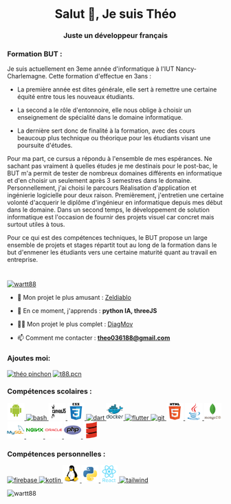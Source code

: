 <h1 align="center">Salut 👋, Je suis Théo</h1>
<h3 align="center">Juste un développeur français</h3>

<h3 align="left">Formation BUT :</h3>
<p align="left"> 
  Je suis actuellement en 3eme année d'informatique à l'IUT Nancy-Charlemagne.
Cette formation d'effectue en 3ans :</p>
  
  - La première année est dites générale, elle sert à remettre une certaine équité entre tous les nouveaux étudiants.
  
  - La second a le rôle d'entonnoire, elle nous oblige à choisir un enseignement de spécialité dans le domaine informatique.
  
  - La dernière sert donc de finalité à la formation, avec des cours beaucoup plus technique ou théorique pour les étudiants visant une poursuite d'études.

<p align="left"> 
  Pour ma part, ce cursus a répondu à l'ensemble de mes espérances. Ne sachant pas vraiment à quelles études je me destinais pour le post-bac, le BUT m'a permit de tester de nombreux domaines différents en informatique et d'en choisir un seulement après 3 semestres dans le domaine. Personnellement, j'ai choisi le parcours Réalisation d'application et ingénierie logicielle pour deux raison. Premièrement, j'entretien une certaine volonté d'acquerir le diplôme d'ingénieur en informatique depuis mes début dans le domaine. Dans un second temps, le développement de solution informatique est l'occasion de fournir des projets visuel car concret mais surtout utiles à tous.
  
Pour ce qui est des compétences techniques, le BUT propose un large ensemble de projets et stages répartit tout au long de la formation dans le but d'enmener les étudiants vers une certaine maturité quant au travail en entreprise.
</p>


<h1></h1>


<p align="left"> <a href="https://github.com/ryo-ma/github-profile-trophy"><img src="https://github-profile-trophy.vercel.app/?username=wartt88" alt="wartt88" /></a> </p>

- 🔭 Mon projet le plus amusant : [Zeldiablo](https://github.com/wartt88/2022_Zeldiablo_IUT.git)

- 🌱 En ce moment, j'apprends : **python IA, threeJS**

- 👨‍💻 Mon projet le plus complet : [DiagMov](https://github.com/wartt88/SAE_3_01_DiagMov.git)

- 📫 Comment me contacter : **theo036188@gmail.com**

<h3 align="left">Ajoutes moi:</h3>
<p align="left">
<a href="https://linkedin.com/in/théo pinchon" target="blank"><img align="center" src="https://raw.githubusercontent.com/rahuldkjain/github-profile-readme-generator/master/src/images/icons/Social/linked-in-alt.svg" alt="théo pinchon" height="30" width="40" /></a>
<a href="https://discord.gg/t88.pcn" target="blank"><img align="center" src="https://raw.githubusercontent.com/rahuldkjain/github-profile-readme-generator/master/src/images/icons/Social/discord.svg" alt="t88.pcn" height="30" width="40" /></a>
</p>

<h3 align="left">Compétences scolaires :</h3>
<p align="left"> <a href="https://developer.android.com" target="_blank" rel="noreferrer"> <img src="https://raw.githubusercontent.com/devicons/devicon/master/icons/android/android-original-wordmark.svg" alt="android" width="40" height="40"/> </a> <a href="https://www.gnu.org/software/bash/" target="_blank" rel="noreferrer"> <img src="https://www.vectorlogo.zone/logos/gnu_bash/gnu_bash-icon.svg" alt="bash" width="40" height="40"/> </a> <a href="https://canvasjs.com" target="_blank" rel="noreferrer"> <img src="https://raw.githubusercontent.com/Hardik0307/Hardik0307/master/assets/canvasjs-charts.svg" alt="canvasjs" width="40" height="40"/> </a> <a href="https://www.w3schools.com/css/" target="_blank" rel="noreferrer"> <img src="https://raw.githubusercontent.com/devicons/devicon/master/icons/css3/css3-original-wordmark.svg" alt="css3" width="40" height="40"/> </a> <a href="https://dart.dev" target="_blank" rel="noreferrer"> <img src="https://www.vectorlogo.zone/logos/dartlang/dartlang-icon.svg" alt="dart" width="40" height="40"/> </a> <a href="https://www.docker.com/" target="_blank" rel="noreferrer"> <img src="https://raw.githubusercontent.com/devicons/devicon/master/icons/docker/docker-original-wordmark.svg" alt="docker" width="40" height="40"/> </a> <a href="https://flutter.dev" target="_blank" rel="noreferrer"> <img src="https://www.vectorlogo.zone/logos/flutterio/flutterio-icon.svg" alt="flutter" width="40" height="40"/> </a> <a href="https://git-scm.com/" target="_blank" rel="noreferrer"> <img src="https://www.vectorlogo.zone/logos/git-scm/git-scm-icon.svg" alt="git" width="40" height="40"/> </a> <a href="https://www.w3.org/html/" target="_blank" rel="noreferrer"> <img src="https://raw.githubusercontent.com/devicons/devicon/master/icons/html5/html5-original-wordmark.svg" alt="html5" width="40" height="40"/> </a> <a href="https://www.java.com" target="_blank" rel="noreferrer"> <img src="https://raw.githubusercontent.com/devicons/devicon/master/icons/java/java-original.svg" alt="java" width="40" height="40"/> </a> <a href="https://www.mongodb.com/" target="_blank" rel="noreferrer"> <img src="https://raw.githubusercontent.com/devicons/devicon/master/icons/mongodb/mongodb-original-wordmark.svg" alt="mongodb" width="40" height="40"/> </a> <a href="https://www.mysql.com/" target="_blank" rel="noreferrer"> <img src="https://raw.githubusercontent.com/devicons/devicon/master/icons/mysql/mysql-original-wordmark.svg" alt="mysql" width="40" height="40"/> </a> <a href="https://www.nginx.com" target="_blank" rel="noreferrer"> <img src="https://raw.githubusercontent.com/devicons/devicon/master/icons/nginx/nginx-original.svg" alt="nginx" width="40" height="40"/> </a> <a href="https://www.oracle.com/" target="_blank" rel="noreferrer"> <img src="https://raw.githubusercontent.com/devicons/devicon/master/icons/oracle/oracle-original.svg" alt="oracle" width="40" height="40"/> </a> <a href="https://www.php.net" target="_blank" rel="noreferrer"> <img src="https://raw.githubusercontent.com/devicons/devicon/master/icons/php/php-original.svg" alt="php" width="40" height="40"/> </a> <a href="https://www.scala-lang.org" target="_blank" rel="noreferrer"> <img src="https://raw.githubusercontent.com/devicons/devicon/master/icons/scala/scala-original.svg" alt="scala" width="40" height="40"/> </a> </p>
<h3 align="left">Compétences personnelles :</h3>
<p align="left"> <a href="https://firebase.google.com/" target="_blank" rel="noreferrer"> <img src="https://www.vectorlogo.zone/logos/firebase/firebase-icon.svg" alt="firebase" width="40" height="40"/> </a> <a href="https://kotlinlang.org" target="_blank" rel="noreferrer"> <img src="https://www.vectorlogo.zone/logos/kotlinlang/kotlinlang-icon.svg" alt="kotlin" width="40" height="40"/> </a> <a href="https://www.linux.org/" target="_blank" rel="noreferrer"> <img src="https://raw.githubusercontent.com/devicons/devicon/master/icons/linux/linux-original.svg" alt="linux" width="40" height="40"/> </a> <a href="https://www.python.org" target="_blank" rel="noreferrer"> <img src="https://raw.githubusercontent.com/devicons/devicon/master/icons/python/python-original.svg" alt="python" width="40" height="40"/> </a> <a href="https://reactjs.org/" target="_blank" rel="noreferrer"> <img src="https://raw.githubusercontent.com/devicons/devicon/master/icons/react/react-original-wordmark.svg" alt="react" width="40" height="40"/> </a> <a href="https://tailwindcss.com/" target="_blank" rel="noreferrer"> <img src="https://www.vectorlogo.zone/logos/tailwindcss/tailwindcss-icon.svg" alt="tailwind" width="40" height="40"/> </a> </p>

<p align="center">
  <img align="left" src="https://github-readme-stats.vercel.app/api/top-langs?username=wartt88&show_icons=true&locale=fr&layout=compact" alt="wartt88" />
</p>
